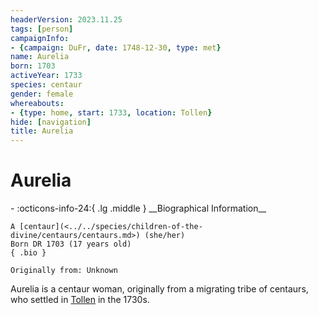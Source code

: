 ```yaml
---
headerVersion: 2023.11.25
tags: [person]
campaignInfo:
- {campaign: DuFr, date: 1748-12-30, type: met}
name: Aurelia
born: 1703
activeYear: 1733
species: centaur
gender: female
whereabouts:
- {type: home, start: 1733, location: Tollen}
hide: [navigation]
title: Aurelia
---
```

# Aurelia
<div class="grid cards ext-narrow-margin ext-one-column" markdown>
- :octicons-info-24:{ .lg .middle } __Biographical Information__

    A [centaur](<../../species/children-of-the-divine/centaurs/centaurs.md>) (she/her)  
    Born DR 1703 (17 years old)  
    { .bio }

    Originally from: Unknown
</div>



Aurelia is a centaur woman, originally from a migrating tribe of centaurs, who settled in [Tollen](<../../gazetteer/western-green-sea/tollen/tollen.md>) in the 1730s. 
